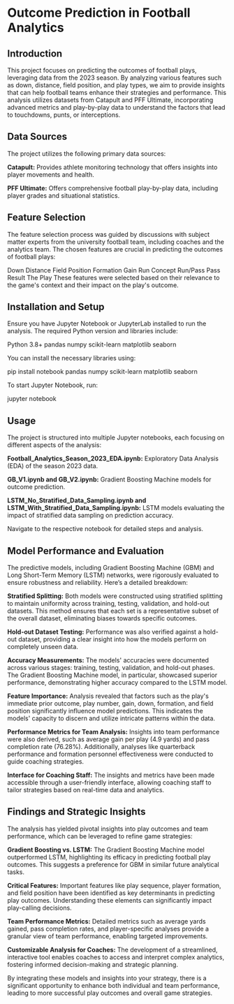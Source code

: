 # Outcome Prediction in Football Analytics

## Introduction
This project focuses on predicting the outcomes of football plays, leveraging data from the 2023 season. By analyzing various features such as down, distance, field position, and play types, we aim to provide insights that can help football teams enhance their strategies and performance. This analysis utilizes datasets from Catapult and PFF Ultimate, incorporating advanced metrics and play-by-play data to understand the factors that lead to touchdowns, punts, or interceptions.

## Data Sources
The project utilizes the following primary data sources:

**Catapult:**
Provides athlete monitoring technology that offers insights into player movements and health.

**PFF Ultimate:**
Offers comprehensive football play-by-play data, including player grades and situational statistics.

## Feature Selection

The feature selection process was guided by discussions with subject matter experts from the university football team, including coaches and the analytics team. The chosen features are crucial in predicting the outcomes of football plays:

Down
Distance
Field Position
Formation
Gain
Run Concept
Run/Pass
Pass Result
The Play
These features were selected based on their relevance to the game's context and their impact on the play's outcome.

## Installation and Setup
Ensure you have Jupyter Notebook or JupyterLab installed to run the analysis. The required Python version and libraries include:

Python 3.8+
pandas
numpy
scikit-learn
matplotlib
seaborn

You can install the necessary libraries using:

pip install notebook pandas numpy scikit-learn matplotlib seaborn

To start Jupyter Notebook, run:

jupyter notebook

## Usage

The project is structured into multiple Jupyter notebooks, each focusing on different aspects of the analysis:

**Football_Analytics_Season_2023_EDA.ipynb:**
Exploratory Data Analysis (EDA) of the season 2023 data.

**GB_V1.ipynb and GB_V2.ipynb:** 
Gradient Boosting Machine models for outcome prediction.

**LSTM_No_Stratified_Data_Sampling.ipynb and LSTM_With_Stratified_Data_Sampling.ipynb:** 
LSTM models evaluating the impact of stratified data sampling on prediction accuracy.

Navigate to the respective notebook for detailed steps and analysis.

## Model Performance and Evaluation
The predictive models, including Gradient Boosting Machine (GBM) and Long Short-Term Memory (LSTM) networks, were rigorously evaluated to ensure robustness and reliability. Here’s a detailed breakdown:

**Stratified Splitting:**
Both models were constructed using stratified splitting to maintain uniformity across training, testing, validation, and hold-out datasets. This method ensures that each set is a representative subset of the overall dataset, eliminating biases towards specific outcomes.

**Hold-out Dataset Testing:** 
Performance was also verified against a hold-out dataset, providing a clear insight into how the models perform on completely unseen data.

**Accuracy Measurements:** 
The models' accuracies were documented across various stages: training, testing, validation, and hold-out phases. The Gradient Boosting Machine model, in particular, showcased superior performance, demonstrating higher accuracy compared to the LSTM model.

**Feature Importance:** 
Analysis revealed that factors such as the play's immediate prior outcome, play number, gain, down, formation, and field position significantly influence model predictions. This indicates the models' capacity to discern and utilize intricate patterns within the data.

**Performance Metrics for Team Analysis:** 
Insights into team performance were also derived, such as average gain per play (4.9 yards) and pass completion rate (76.28%). Additionally, analyses like quarterback performance and formation personnel effectiveness were conducted to guide coaching strategies.

**Interface for Coaching Staff:** 
The insights and metrics have been made accessible through a user-friendly interface, allowing coaching staff to tailor strategies based on real-time data and analytics.

## Findings and Strategic Insights
The analysis has yielded pivotal insights into play outcomes and team performance, which can be leveraged to refine game strategies:

**Gradient Boosting vs. LSTM:** 
The Gradient Boosting Machine model outperformed LSTM, highlighting its efficacy in predicting football play outcomes. This suggests a preference for GBM in similar future analytical tasks.

**Critical Features:** 
Important features like play sequence, player formation, and field position have been identified as key determinants in predicting play outcomes. Understanding these elements can significantly impact play-calling decisions.

**Team Performance Metrics:** 
Detailed metrics such as average yards gained, pass completion rates, and player-specific analyses provide a granular view of team performance, enabling targeted improvements.

**Customizable Analysis for Coaches:** 
The development of a streamlined, interactive tool enables coaches to access and interpret complex analytics, fostering informed decision-making and strategic planning.

By integrating these models and insights into your strategy, there is a significant opportunity to enhance both individual and team performance, leading to more successful play outcomes and overall game strategies.
